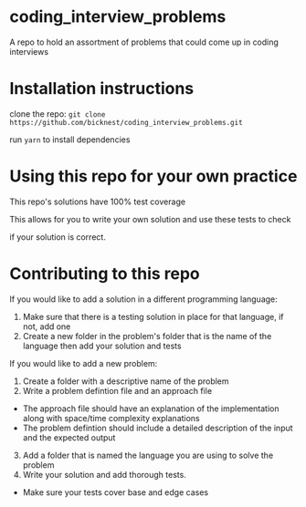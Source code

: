# coding_interview_problems

A repo to hold an assortment of problems that could come up in coding interviews

# Installation instructions

clone the repo: `git clone https://github.com/bicknest/coding_interview_problems.git`

run `yarn` to install dependencies


# Using this repo for your own practice

This repo's solutions have 100% test coverage

This allows for you to write your own solution and use these tests to check

if your solution is correct.


# Contributing to this repo

If you would like to add a solution in a different programming language:
1. Make sure that there is a testing solution in place for that language, if not, add one
2. Create a new folder in the problem's folder that is the name of the language then add your solution and tests

If you would like to add a new problem:
1. Create a folder with a descriptive name of the problem
2. Write a problem defintion file and an approach file
  * The approach file should have an explanation of the implementation along with space/time complexity explanations
  * The problem defintion should include a detailed description of the input and the expected output
3. Add a folder that is named the language you are using to solve the problem
4. Write your solution and add thorough tests.
  * Make sure your tests cover base and edge cases